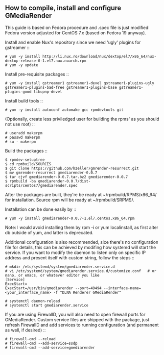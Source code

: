 How to compile, install and configure GMediaRender
--------------------------------------------------

This guide is based on Fedora procedure and .spec file is just modified Fedora version adjusted for CentOS 7.x (based on Fedora 19 anyway).

Install and enable Nux's repository since we need 'ugly' plugins for gstreamer ::

    # yum -y install http://li.nux.ro/download/nux/dextop/el7/x86_64/nux-dextop-release-0-1.el7.nux.noarch.rpm
    # yum -y update

Install pre-requisite packages ::

    # yum -y install gstreamer1 gstreamer1-devel gstreamer1-plugins-ugly gstreamer1-plugins-bad-free gstreamer1-plugins-base gstreamer1-plugins-good libupnp-devel

Install build tools ::

    # yum -y install autoconf automake gcc rpmdevtools git

(Optionally, create less priviledged user for building the rpms' as you should not use root) ::

    # useradd makerpm
    # passwd makerpm
    # su - makerpm

Build the packages ::

    $ rpmdev-setuptree
    $ cd rpmbuild/SOURCES
    $ git clone https://github.com/hzeller/gmrender-resurrect.git
    $ mv gmrender-resurrect gmediarender-0.0.7
    $ tar cjvf gmediarender-0.0.7.tar.bz2 gmediarender-0.0.7
    $ rpmbuild -ba gmediarender-0.0.7/dist-scripts/centos7/gmediarender.spec

After the packages are built, they're be ready at ~/rpmbuild/RPMS/x86_64/ for installation. Source rpm will be ready at ~/rpmbuild/SRPMS/.

Installation can be done easily by ::

    # yum -y install gmediarender-0.0.7-1.el7.centos.x86_64.rpm

Note: I would avoid installing them by rpm -i or yum localinstall, as first alter db outside of yum, and latter is deprecated.

Additional configuration is also recommended, sice there's no configuration file for details, this can be achieved by modifing how systemd will start the service. If you want to modify the daemon to listen only on specific IP address and present itself with custom string, follow the steps ::

    # mkdir /etc/systemd/system/gmediarender.service.d
    # vi /etc/systemd/system/gmediarender.service.d/customize.conf   # or nano, or emacs, or whatever editor you like
    [Service]
    ExecStart=
    ExecStart=/usr/bin/gmediarender --port=49494 --interface-name=<your_interface_name> -f "DLNA Renderer GMediaRender"

    # systemctl daemon-reload
    # systemctl start gmediarender.service

If you are using FirewallD, you will also need to open firewall ports for GMediaRender. Custom service files are shipped with the package, just refresh FirewallD and add services to running configuration (and permanent as well, if desired) ::

    # firewall-cmd --reload
    # firewall-cmd --add-service=ssdp
    # firewall-cmd --add-service=gmediarender

